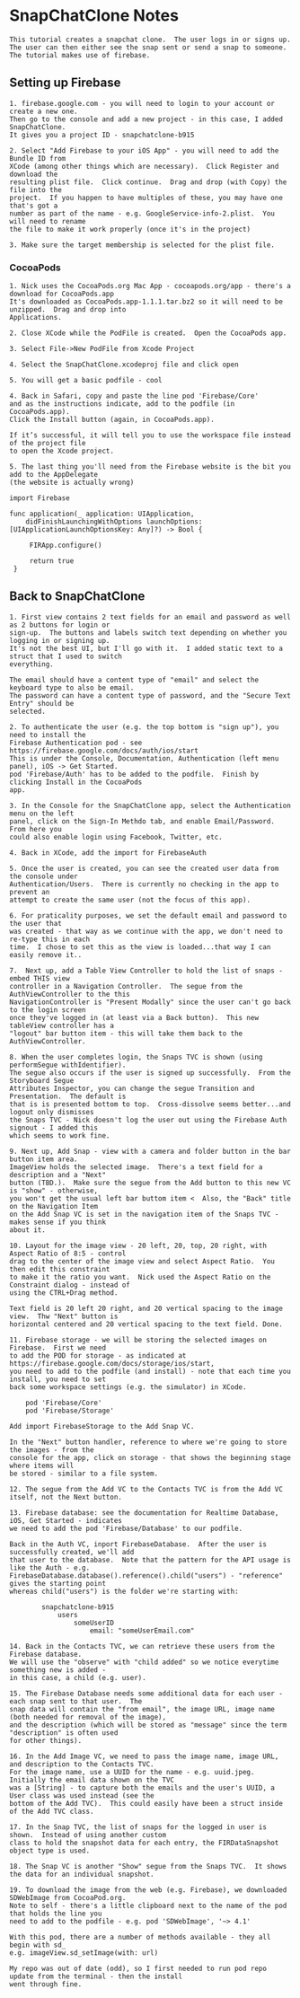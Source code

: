 #  SnapChatClone Notes

    This tutorial creates a snapchat clone.  The user logs in or signs up.
    The user can then either see the snap sent or send a snap to someone.
    The tutorial makes use of firebase.
    
## Setting up Firebase

    1. firebase.google.com - you will need to login to your account or create a new one.
    Then go to the console and add a new project - in this case, I added SnapChatClone.
    It gives you a project ID - snapchatclone-b915
    
    2. Select "Add Firebase to your iOS App" - you will need to add the Bundle ID from
    XCode (among other things which are necessary).  Click Register and download the
    resulting plist file.  Click continue.  Drag and drop (with Copy) the file into the
    project.  If you happen to have multiples of these, you may have one that's got a
    number as part of the name - e.g. GoogleService-info-2.plist.  You will need to rename
    the file to make it work properly (once it's in the project)
    
    3. Make sure the target membership is selected for the plist file.
    
### CocoaPods

    1. Nick uses the CocoaPods.org Mac App - cocoapods.org/app - there's a download for CocoaPods.app
    It's downloaded as CocoaPods.app-1.1.1.tar.bz2 so it will need to be unzipped.  Drag and drop into
    Applications.
    
    2. Close XCode while the PodFile is created.  Open the CocoaPods app.
    
    3. Select File->New PodFile from Xcode Project
    
    4. Select the SnapChatClone.xcodeproj file and click open
    
    5. You will get a basic podfile - cool
    
    4. Back in Safari, copy and paste the line pod 'Firebase/Core'
    and as the instructions indicate, add to the podfile (in CocoaPods.app).
    Click the Install button (again, in CocoaPods.app).
    
    If it’s successful, it will tell you to use the workspace file instead of the project file
    to open the Xcode project.
    
    5. The last thing you'll need from the Firebase website is the bit you add to the AppDelegate
    (the website is actually wrong)
    
    import Firebase
    
    func application(_ application: UIApplication,
        didFinishLaunchingWithOptions launchOptions: [UIApplicationLaunchOptionsKey: Any]?) -> Bool {
 
         FIRApp.configure()
             
         return true
     }

## Back to SnapChatClone

    1. First view contains 2 text fields for an email and password as well as 2 buttons for login or
    sign-up.  The buttons and labels switch text depending on whether you logging in or signing up.
    It's not the best UI, but I'll go with it.  I added static text to a struct that I used to switch
    everything.
    
    The email should have a content type of "email" and select the keyboard type to also be email.
    The password can have a content type of password, and the "Secure Text Entry" should be
    selected.
    
    2. To authenticate the user (e.g. the top bottom is "sign up"), you need to install the
    Firebase Authentication pod - see https://firebase.google.com/docs/auth/ios/start
    This is under the Console, Documentation, Authentication (left menu panel), iOS -> Get Started.
    pod 'Firebase/Auth' has to be added to the podfile.  Finish by clicking Install in the CocoaPods
    app.
    
    3. In the Console for the SnapChatClone app, select the Authentication menu on the left
    panel, click on the Sign-In Methdo tab, and enable Email/Password.  From here you
    could also enable login using Facebook, Twitter, etc. 
    
    4. Back in XCode, add the import for FirebaseAuth
    
    5. Once the user is created, you can see the created user data from the console under
    Authentication/Users.  There is currently no checking in the app to prevent an
    attempt to create the same user (not the focus of this app).
    
    6. For praticality purposes, we set the default email and password to the user that
    was created - that way as we continue with the app, we don't need to re-type this in each
    time.  I chose to set this as the view is loaded...that way I can easily remove it..
    
    7.  Next up, add a Table View Controller to hold the list of snaps - embed THIS view
    controller in a Navigation Controller.  The segue from the AuthViewController to the this
    NavigationController is "Present Modally" since the user can't go back to the login screen
    once they've logged in (at least via a Back button).  This new tableView controller has a
    "logout" bar button item - this will take them back to the AuthViewController.
    
    8. When the user completes login, the Snaps TVC is shown (using performSegue withIdentifier).
    The segue also occurs if the user is signed up successfully.  From the Storyboard Segue
    Attributes Inspector, you can change the segue Transition and Presentation.  The default is
    that is is presented bottom to top.  Cross-dissolve seems better...and logout only dismisses
    the Snaps TVC - Nick doesn't log the user out using the Firebase Auth signout - I added this
    which seems to work fine.
    
    9. Next up, Add Snap - view with a camera and folder button in the bar button item area.
    ImageView holds the selected image.  There's a text field for a description and a "Next"
    button (TBD.).  Make sure the segue from the Add button to this new VC is "show" - otherwise,
    you won't get the usual left bar buttom item <  Also, the "Back" title on the Navigation Item
    on the Add Snap VC is set in the navigation item of the Snaps TVC - makes sense if you think
    about it.
    
    10. Layout for the image view - 20 left, 20, top, 20 right, with Aspect Ratio of 8:5 - control
    drag to the center of the image view and select Aspect Ratio.  You then edit this constraint
    to make it the ratio you want.  Nick used the Aspect Ratio on the Constraint dialog - instead of
    using the CTRL+Drag method.
    
    Text field is 20 left 20 right, and 20 vertical spacing to the image view.  Thw "Next" button is
    horizontal centered and 20 vertical spacing to the text field. Done.
    
    11. Firebase storage - we will be storing the selected images on Firebase.  First we need
    to add the POD for storage - as indicated at https://firebase.google.com/docs/storage/ios/start,
    you need to add to the podfile (and install) - note that each time you install, you need to set
    back some workspace settings (e.g. the simulator) in XCode.
    
        pod 'Firebase/Core'
        pod 'Firebase/Storage'
        
    Add import FirebaseStorage to the Add Snap VC.
    
    In the "Next" button handler, reference to where we're going to store the images - from the
    console for the app, click on storage - that shows the beginning stage where items will
    be stored - similar to a file system.
    
    12. The segue from the Add VC to the Contacts TVC is from the Add VC itself, not the Next button.
    
    13. Firebase database: see the documentation for Realtime Database, iOS, Get Started - indicates
    we need to add the pod 'Firebase/Database' to our podfile.

    Back in the Auth VC, inport FirebaseDatabase.  After the user is successfully created, we'll add
    that user to the database.  Note that the pattern for the API usage is like the Auth - e.g.
    FirebaseDatabase.database().reference().child("users") - "reference" gives the starting point
    whereas child("users") is the folder we're starting with:
    
```
        snapchatclone-b915
            users
                someUserID
                    email: "someUserEmail.com"
 ```

    14. Back in the Contacts TVC, we can retrieve these users from the Firebase database.
    We will use the "observe" with "child added" so we notice everytime something new is added -
    in this case, a child (e.g. user).
    
    15. The Firebase Database needs some additional data for each user - each snap sent to that user.  The
    snap data will contain the "from email", the image URL, image name (both needed for removal of the image),
    and the description (which will be stored as "message" since the term "description" is often used
    for other things).
    
    16. In the Add Image VC, we need to pass the image name, image URL, and description to the Contacts TVC.
    For the image name, use a UUID for the name - e.g. uuid.jpeg.  Initially the email data shown on the TVC
    was a [String] - to capture both the emails and the user's UUID, a User class was used instead (see the
    bottom of the Add TVC).  This could easily have been a struct inside of the Add TVC class.
    
    17. In the Snap TVC, the list of snaps for the logged in user is shown.  Instead of using another custom
    class to hold the snapshot data for each entry, the FIRDataSnapshot object type is used.
    
    18. The Snap VC is another "Show" segue from the Snaps TVC.  It shows the data for an individual snapshot.
    
    19. To download the image from the web (e.g. Firebase), we downloaded SDWebImage from CocoaPod.org.
    Note to self - there's a little clipboard next to the name of the pod that holds the line you
    need to add to the podfile - e.g. pod 'SDWebImage', '~> 4.1'
    
    With this pod, there are a number of methods available - they all begin with sd_
    e.g. imageView.sd_setImage(with: url)
    
    My repo was out of date (odd), so I first needed to run pod repo update from the terminal - then the install
    went through fine.
    
    
    
    
    
    
    
    
    
    
    
    
    
